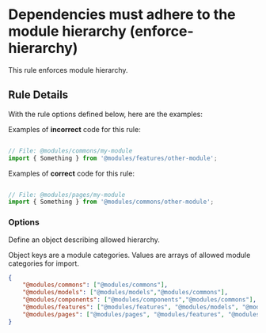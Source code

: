 # Dependencies must adhere to the module hierarchy (enforce-hierarchy)

This rule enforces module hierarchy.


## Rule Details

With the rule options defined below, here are the examples:

Examples of **incorrect** code for this rule:

```js

// File: @modules/commons/my-module
import { Something } from '@modules/features/other-module';

```

Examples of **correct** code for this rule:

```js

// File: @modules/pages/my-module
import { Something } from '@modules/commons/other-module';

```

### Options

Define an object describing allowed hierarchy.

Object keys are a module categories. Values are arrays of allowed module categories for import.

```json
{
    "@modules/commons": ["@modules/commons"],
    "@modules/models": ["@modules/models","@modules/commons"],
    "@modules/components": ["@modules/components","@modules/commons"],
    "@modules/features": ["@modules/features", "@modules/models", "@modules/components","@modules/commons"],
    "@modules/pages": ["@modules/pages", "@modules/features", "@modules/models", "@modules/components","@modules/commons"]
}
```
